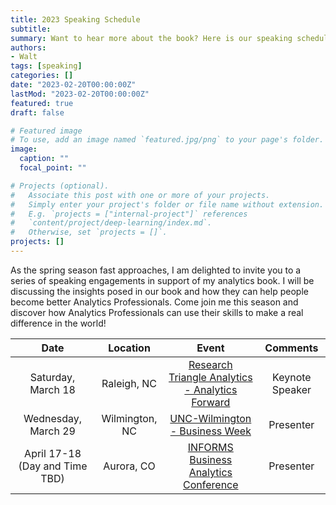 ```yaml
---
title: 2023 Speaking Schedule
subtitle: 
summary: Want to hear more about the book? Here is our speaking schedule for 2023.
authors:
- Walt
tags: [speaking]
categories: []
date: "2023-02-20T00:00:00Z"
lastMod: "2023-02-20T00:00:00Z"
featured: true
draft: false

# Featured image
# To use, add an image named `featured.jpg/png` to your page's folder. 
image:
  caption: ""
  focal_point: ""

# Projects (optional).
#   Associate this post with one or more of your projects.
#   Simply enter your project's folder or file name without extension.
#   E.g. `projects = ["internal-project"]` references 
#   `content/project/deep-learning/index.md`.
#   Otherwise, set `projects = []`.
projects: []
---
```


As the spring season fast approaches, I am delighted to invite you to a series of speaking engagements in support of my analytics book. I will be discussing the insights posed in our book and how they can help people become better Analytics Professionals. Come join me this season and discover how Analytics Professionals can use their skills to make a real difference in the world!

|            **Date**            |  **Location**  |                                                        **Event**                                                       |   **Comments**  |
|:------------------------------:|:--------------:|:----------------------------------------------------------------------------------------------------------------------:|:---------------:|
| Saturday, March 18             | Raleigh, NC    | [Research Triangle Analytics - Analytics Forward](https://www.meetup.com/research-triangle-analysts/events/291273123/) | Keynote Speaker |
| Wednesday, March 29            | Wilmington, NC | [UNC-Wilmington - Business Week](https://csb.uncw.edu/bw/index.html)                                                   | Presenter       |
| April 17-18 (Day and Time TBD) | Aurora, CO     | [INFORMS Business Analytics Conference](https://meetings.informs.org/wordpress/analytics2023/)                         | Presenter       |